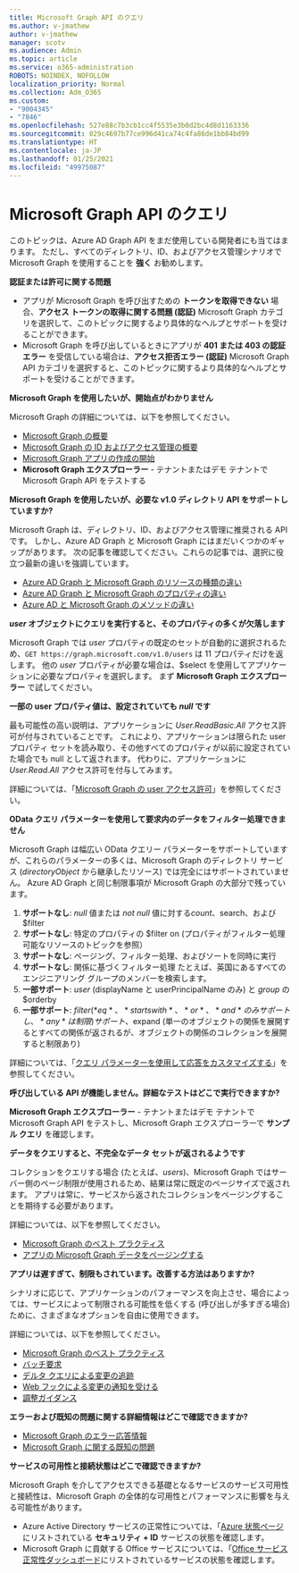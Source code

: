 ```yaml
---
title: Microsoft Graph API のクエリ
ms.author: v-jmathew
author: v-jmathew
manager: scotv
ms.audience: Admin
ms.topic: article
ms.service: o365-administration
ROBOTS: NOINDEX, NOFOLLOW
localization_priority: Normal
ms.collection: Adm_O365
ms.custom:
- "9004345"
- "7846"
ms.openlocfilehash: 527e88c7b3cb1cc4f5535e3b0d2bc4d8d1163336
ms.sourcegitcommit: 029c4697b77ce996d41ca74c4fa86de1bb84bd99
ms.translationtype: HT
ms.contentlocale: ja-JP
ms.lasthandoff: 01/25/2021
ms.locfileid: "49975087"
---
```

# <a name="querying-the-microsoft-graph-api"></a>Microsoft Graph API のクエリ

このトピックは、Azure AD Graph API をまだ使用している開発者にも当てはまります。 ただし、すべてのディレクトリ、ID、およびアクセス管理シナリオで Microsoft Graph を使用することを **強く** お勧めします。

**認証または許可に関する問題**

- アプリが Microsoft Graph を呼び出すための **トークンを取得できない** 場合、**アクセス トークンの取得に関する問題 (認証)** Microsoft Graph カテゴリを選択して、このトピックに関するより具体的なヘルプとサポートを受けることができます。
- Microsoft Graph を呼び出しているときにアプリが **401 または 403 の認証エラー** を受信している場合は、**アクセス拒否エラー (認証)** Microsoft Graph API カテゴリを選択すると、このトピックに関するより具体的なヘルプとサポートを受けることができます。

**Microsoft Graph を使用したいが、開始点がわかりません**

Microsoft Graph の詳細については、以下を参照してください。

- [Microsoft Graph の概要](https://docs.microsoft.com/graph/overview)
- [Microsoft Graph の ID およびアクセス管理の概要](https://docs.microsoft.com/graph/azuread-identity-access-management-concept-overview)
- [Microsoft Graph アプリの作成の開始](https://docs.microsoft.com/graph/)
- **Microsoft Graph エクスプローラー** - テナントまたはデモ テナントで Microsoft Graph API をテストする

**Microsoft Graph を使用したいが、必要な v1.0 ディレクトリ API をサポートしていますか?**

Microsoft Graph は、ディレクトリ、ID、およびアクセス管理に推奨される API です。 しかし、Azure AD Graph と Microsoft Graph にはまだいくつかのギャップがあります。 次の記事を確認してください。これらの記事では、選択に役立つ最新の違いを強調しています。

- [Azure AD Graph と Microsoft Graph のリソースの種類の違い](https://docs.microsoft.com/graph/migrate-azure-ad-graph-resource-differences)
- [Azure AD Graph と Microsoft Graph のプロパティの違い](https://docs.microsoft.com/graph/migrate-azure-ad-graph-property-differences)
- [Azure AD と Microsoft Graph のメソッドの違い](https://docs.microsoft.com/graph/migrate-azure-ad-graph-method-differences)

***user* オブジェクトにクエリを実行すると、そのプロパティの多くが欠落します**

Microsoft Graph では *user* プロパティの既定のセットが自動的に選択されるため、`GET https://graph.microsoft.com/v1.0/users` は 11 プロパティだけを返します。 他の *user* プロパティが必要な場合は、$select を使用してアプリケーションに必要なプロパティを選択します。 まず **Microsoft Graph エクスプローラー** で試してください。

**一部の user プロパティ値は、設定されていても *null* です**

最も可能性の高い説明は、アプリケーションに *User.ReadBasic.All* アクセス許可が付与されていることです。 これにより、アプリケーションは限られた user プロパティ セットを読み取り、その他すべてのプロパティが以前に設定されていた場合でも null として返されます。 代わりに、アプリケーションに *User.Read.All* アクセス許可を付与してみます。

詳細については、「[Microsoft Graph の user アクセス許可](https://docs.microsoft.com/graph/permissions-reference#user-permissions)」を参照してください。

**OData クエリ パラメーターを使用して要求内のデータをフィルター処理できません**

Microsoft Graph は幅広い OData クエリー パラメーターをサポートしていますが、これらのパラメーターの多くは、Microsoft Graph のディレクトリ サービス (*directoryObject* から継承したリソース) では完全にはサポートされていません。 Azure AD Graph と同じ制限事項が Microsoft Graph の大部分で残っています。

1. **サポートなし**: *null* 値または *not null* 値に対する$count、$search、および $filter
2. **サポートなし**: 特定のプロパティの $filter on (プロパティがフィルター処理可能なリソースのトピックを参照）
3. **サポートなし**: ページング、フィルター処理、およびソートを同時に実行
4. **サポートなし**: 関係に基づくフィルター処理 たとえば、英国にあるすべてのエンジニアリング グループのメンバーを検索します。
5. **一部サポート**: *user* (displayName と userPrincipalName のみ) と *group* の $orderby
6. **一部サポート**: $filter (*eq*、*startswith*、*or*、*and* のみサポートし、*any* は制限) サポート、$expand (単一のオブジェクトの関係を展開するとすべての関係が返されるが、オブジェクトの関係のコレクションを展開すると制限あり)

詳細については、「[クエリ パラメーターを使用して応答をカスタマイズする](https://docs.microsoft.com/graph/query-parameters)」を参照してください。

**呼び出している API が機能しません。詳細なテストはどこで実行できますか?**

**Microsoft Graph エクスプローラー** - テナントまたはデモ テナントで Microsoft Graph API をテストし、Microsoft Graph エクスプローラーで **サンプル クエリ** を確認します。

**データをクエリすると、不完全なデータ セットが返されるようです**

コレクションをクエリする場合 (たとえば、*users*)、Microsoft Graph ではサーバー側のページ制限が使用されるため、結果は常に既定のページサイズで返されます。 アプリは常に、サービスから返されたコレクションをページングすることを期待する必要があります。

詳細については、以下を参照してください。

- [Microsoft Graph のベスト プラクティス](https://docs.microsoft.com/graph/best-practices-concept)
- [アプリの Microsoft Graph データをページングする](https://docs.microsoft.com/graph/paging)

**アプリは遅すぎて、制限もされています。改善する方法はありますか?**

シナリオに応じて、アプリケーションのパフォーマンスを向上させ、場合によっては、サービスによって制限される可能性を低くする (呼び出しが多すぎる場合) ために、さまざまなオプションを自由に使用できます。

詳細については、以下を参照してください。

- [Microsoft Graph のベスト プラクティス](https://docs.microsoft.com/graph/best-practices-concept)
- [バッチ要求](https://docs.microsoft.com/graph/json-batching)
- [デルタ クエリによる変更の追跡](https://docs.microsoft.com/graph/delta-query-overview)
- [Web フックによる変更の通知を受ける](https://docs.microsoft.com/graph/webhooks)
- [調整ガイダンス](https://docs.microsoft.com/graph/throttling)

**エラーおよび既知の問題に関する詳細情報はどこで確認できますか?**

- [Microsoft Graph のエラー応答情報](https://docs.microsoft.com/graph/errors)
- [Microsoft Graph に関する既知の問題](https://docs.microsoft.com/graph/known-issues)

**サービスの可用性と接続状態はどこで確認できますか?**

Microsoft Graph を介してアクセスできる基礎となるサービスのサービス可用性と接続性は、Microsoft Graph の全体的な可用性とパフォーマンスに影響を与える可能性があります。

- Azure Active Directory サービスの正常性については、「[Azure 状態ページ](https://azure.microsoft.com/status/)にリストされている **セキュリティ + ID** サービスの状態を確認します。
- Microsoft Graph に貢献する Office サービスについては、「[Office サービス正常性ダッシュボード](https://portal.office.com/adminportal/home#/servicehealth)にリストされているサービスの状態を確認します。
